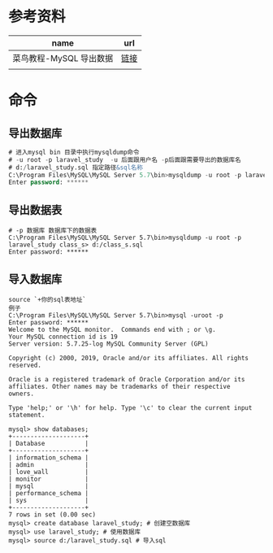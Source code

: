









# 参考资料

| name                    | url                                                          |
| ----------------------- | ------------------------------------------------------------ |
| 菜鸟教程-MySQL 导出数据 | [链接](https://www.runoob.com/mysql/mysql-database-export.html) |
|                         |                                                              |

# 命令

## 导出数据库

```sql
# 进入mysql bin 目录中执行mysqldump命令          
# -u root -p laravel_study  -u 后面跟用户名 -p后面跟需要导出的数据库名
# d:/laravel_study.sql 指定路径&sql名称
C:\Program Files\MySQL\MySQL Server 5.7\bin>mysqldump -u root -p laravel_study > d:/laravel_study.sql
Enter password: ******
```

## 导出数据表

```mysql
# -p 数据库 数据库下的数据表
C:\Program Files\MySQL\MySQL Server 5.7\bin>mysqldump -u root -p laravel_study class_s> d:/class_s.sql
Enter password: ******
```

## 导入数据库

```shell
source `+你的sql表地址`
例子
C:\Program Files\MySQL\MySQL Server 5.7\bin>mysql -uroot -p
Enter password: ******
Welcome to the MySQL monitor.  Commands end with ; or \g.
Your MySQL connection id is 19
Server version: 5.7.25-log MySQL Community Server (GPL)

Copyright (c) 2000, 2019, Oracle and/or its affiliates. All rights reserved.

Oracle is a registered trademark of Oracle Corporation and/or its
affiliates. Other names may be trademarks of their respective
owners.

Type 'help;' or '\h' for help. Type '\c' to clear the current input statement.

mysql> show databases;
+--------------------+
| Database           |
+--------------------+
| information_schema |
| admin              |
| love_wall          |
| monitor            |
| mysql              |
| performance_schema |
| sys                |
+--------------------+
7 rows in set (0.00 sec)
mysql> create database laravel_study; # 创建空数据库
mysql> use laravel_study; # 使用数据库
mysql> source d:/laravel_study.sql # 导入sql
```

